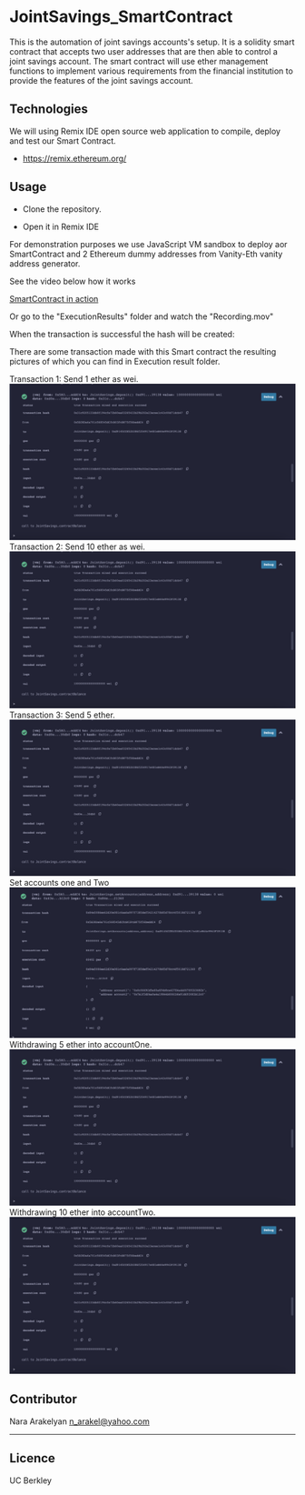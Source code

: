# JointSavings_SmartContract
This is the automation of joint savings accounts's setup. It is a solidity smart contract that accepts two user addresses that are then able to control a joint savings account. The smart contract will use ether management functions to implement various requirements from the financial institution to provide the features of the joint savings account.


## Technologies
We will using Remix IDE open source web application to compile, deploy and test our Smart Contract. 

* <https://remix.ethereum.org/>


 
## Usage

* Clone the repository.

* Open it in Remix IDE

For demonstration purposes we use JavaScript VM sandbox to deploy aor SmartContract and 2 Ethereum dummy addresses from Vanity-Eth vanity address generator.

See the video below how it works

[SmartContract in action](ExecutionResults/Recording.mov)

Or go to the "ExecutionResults" folder and watch the "Recording.mov"

When the transaction is successful the hash will be created:

There are some transaction made with this Smart contract the resulting pictures of which you can find in Execution result folder.

Transaction 1: Send 1 ether as wei.
![](ExecutionResults/result_1.png)
Transaction 2: Send 10 ether as wei.
![](ExecutionResults/result_1.png)
Transaction 3: Send 5 ether.
![](ExecutionResults/result_1.png)
    Set accounts one and Two
![](ExecutionResults/set_accounts.png)
Withdrawing 5 ether into accountOne. 
![](ExecutionResults/result_1.png)
Withdrawing 10 ether into accountTwo.
![](ExecutionResults/result_1.png)


## Contributor

Nara Arakelyan
n_arakel@yahoo.com

---

## Licence 

UC Berkley
    
